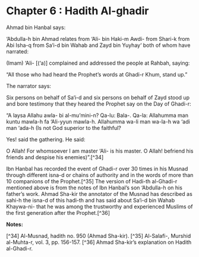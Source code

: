 Chapter 6 : Hadith Al-ghadir
============================

Ahmad bin Hanbal says:

‘Abdulla-h bin Ahmad relates from ‘Ali- bin Haki-m Awdi- from Shari-k
from Abi Isha-q from Sa‘i-d bin Wahab and Zayd bin Yuyhay‘ both of whom
have narrated:

(Imam) ‘Ali- [(‘a)] complained and addressed the people at Rahbah,
saying:

“All those who had heard the Prophet’s words at Ghadi-r Khum, stand
up.”

The narrator says:

Six persons on behalf of Sa‘i-d and six persons on behalf of Zayd stood
up and bore testimony that they heared the Prophet say on the Day of
Ghadi-r:

“A laysa Allahu awla- bi al-mu’mini-n? Qa-lu: Bala-. Qa-la: Allahumma
man kuntu mawla-h fa ‘Ali-yyun mawla-h. Allahumma wa-li man wa-la-h wa
‘adi man ‘ada-h (Is not God superior to the faithful?

Yes! said the gathering. He said:

O Allah! For whomsoever I am master ‘Ali- is his master. O Allah!
befriend his friends and despise his enemies)”.[^34]

Ibn Hanbal has recorded the event of Ghadi-r over 30 times in his
Musnad through different isna-d or chains of authority and in the words
of more than 10 companions of the Prophet.[^35] The version of Hadi-th
al-Ghadi-r mentioned above is from the notes of Ibn Hanbal’s son
‘Abdulla-h on his father’s work. Ahmad Sha-kir the annotator of the
Musnad has described as sahi-h the isna-d of this hadi-th and has said
about Sa‘i-d bin Wahab Khaywa-ni- that he was among the trustworthy and
experienced Muslims of the first generation after the Prophet.[^36]

**Notes:**

[^34] Al-Musnad, hadith no. 950 (Ahmad Sha-kir).
[^35] Al-Salafi-, Murshid al-Muhta-r, vol. 3, pp. 156-157.
[^36] Ahmad Sha-kir’s explanation on Hadith al-Ghadi-r.


